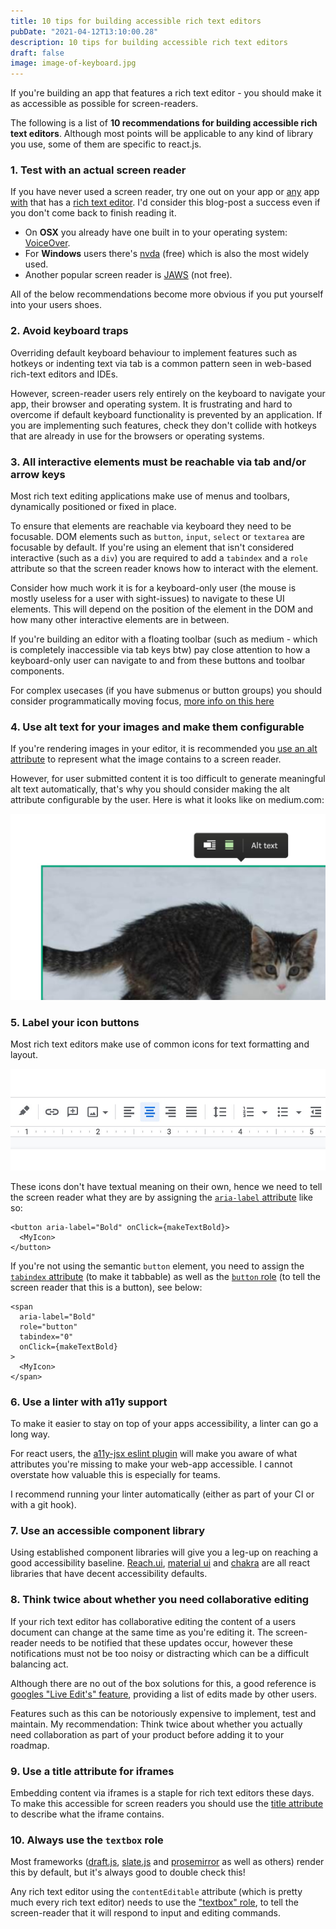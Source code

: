 ```yaml
---
title: 10 tips for building accessible rich text editors
pubDate: "2021-04-12T13:10:00.28"
description: 10 tips for building accessible rich text editors
draft: false
image: image-of-keyboard.jpg
---
```


If you're building an app that features a rich text editor - you should make it as accessible as possible for screen-readers.

The following is a list of __10 recommendations for building accessible rich text editors__. Although most points will be applicable to any kind of library you use, some of them are specific to react.js.

### 1. Test with an actual screen reader

If you have never used a screen reader, try one out on your app or [any](https://docs.google.com/) app [with](https://medium.com/) that has a [rich text editor](https://www.notion.so/). I'd consider this blog-post a success even if you don't come back to finish reading it.

- On __OSX__ you already have one built in to your operating system: [VoiceOver](https://support.apple.com/en-gb/guide/voiceover/welcome/mac).
- For __Windows__ users there's [nvda](https://github.com/nvaccess/nvda) (free) which is also the most widely used.
- Another popular screen reader is [JAWS](https://www.freedomscientific.com/products/software/jaws/) (not free).

All of the below recommendations become more obvious if you put yourself into your users shoes.

### 2. Avoid keyboard traps

Overriding default keyboard behaviour to implement features such as hotkeys or indenting text via tab is a common pattern seen in web-based rich-text editors and IDEs.

However, screen-reader users rely entirely on the keyboard to navigate your app, their browser and operating system. It is frustrating and hard to overcome if default keyboard functionality is prevented by an application. If you are implementing such features, check they don't collide with hotkeys that are already in use for the browsers or operating systems.

### 3. All interactive elements must be reachable via tab and/or arrow keys

Most rich text editing applications make use of menus and toolbars, dynamically positioned or fixed in place.

To ensure that elements are reachable via keyboard they need to be focusable. DOM elements such as `button`, `input`, `select` or `textarea` are focusable by default. If you're using an element that isn't considered interactive (such as a `div`) you are required to add a `tabindex` and a `role` attribute so that the screen reader knows how to interact with the element.

Consider how much work it is for a keyboard-only user (the mouse is mostly useless for a user with sight-issues) to navigate to these UI elements. This will depend on the position of the element in the DOM and how many other interactive elements are in between.

If you're building an editor with a floating toolbar (such as medium - which is completely inaccessible via tab keys btw) pay close attention to how a keyboard-only user can navigate to and from these buttons and toolbar components.

For complex usecases (if you have submenus or button groups) you should consider programmatically moving focus, [more info on this here](https://developer.mozilla.org/en-US/docs/Web/Accessibility/Keyboard-navigable_JavaScript_widgets#managing_focus_inside_groups)

### 4. Use alt text for your images and make them configurable

If you're rendering images in your editor, it is recommended you [use an alt attribute](https://developer.mozilla.org/en-US/docs/Web/HTML/Element/img) to represent what the image contains to a screen reader.

However, for user submitted content it is too difficult to generate meaningful alt text automatically, that's why you should consider making the alt attribute configurable by the user. Here is what it looks like on medium.com:

![Alt text for images on medium.com](alt-text.jpg)

### 5. Label your icon buttons

Most rich text editors make use of common icons for text formatting and layout.

![Google docs toolbar](google-docs-toolbar.jpg)

These icons don't have textual meaning on their own, hence we need to tell the screen reader what they are by assigning the [`aria-label` attribute](https://developer.mozilla.org/en-US/docs/Web/Accessibility/ARIA/ARIA_Techniques/Using_the_aria-label_attribute) like so:

```tsx
<button aria-label="Bold" onClick={makeTextBold}>
  <MyIcon>
</button>
```

If you're not using the semantic `button` element, you need to assign the [`tabindex` attribute](https://developer.mozilla.org/en-US/docs/Web/HTML/Global_attributes/tabindex) (to make it tabbable) as well as the [`button` role](eb/Accessibility/ARIA/Roles/button_role) (to tell the screen reader that this is a button), see below:

```tsx
<span
  aria-label="Bold"
  role="button"
  tabindex="0"
  onClick={makeTextBold}
>
  <MyIcon>
</span>
```

### 6. Use a linter with a11y support

To make it easier to stay on top of your apps accessibility, a linter can go a long way.

For react users, the [a11y-jsx eslint plugin](https://www.npmjs.com/package/eslint-plugin-jsx-a11y) will make you aware of what attributes you're missing to make your web-app accessible. I cannot overstate how valuable this is especially for teams.

I recommend running your linter automatically (either as part of your CI or with a git hook).

### 7. Use an accessible component library

Using established component libraries will give you a leg-up on reaching a good accessibility baseline. [Reach.ui](https://reach.tech/), [material ui](https://material-ui.com/) and [chakra](https://chakra-ui.com/) are all react libraries that have decent accessibility defaults.

### 8. Think twice about whether you need collaborative editing

If your rich text editor has collaborative editing the content of a users document can change at the same time as you're editing it. The screen-reader needs to be notified that these updates occur, however these notifications must not be too noisy or distracting which can be a difficult balancing act.

Although there are no out of the box solutions for this, a good reference is [googles "Live Edit's" feature](https://workspaceupdates.googleblog.com/2019/08/real-time-collab-accessibility.html), providing a list of edits made by other users.

Features such as this can be notoriously expensive to implement, test and maintain. My recommendation: Think twice about whether you actually need collaboration as part of your product before adding it to your roadmap.

### 9. Use a title attribute for iframes

Embedding content via iframes is a staple for rich text editors these days. To make this accessible for screen readers you should use the [title attribute](https://www.w3.org/TR/WCAG20-TECHS/H64.html) to describe what the iframe contains.

### 10. Always use the `textbox` role

Most frameworks ([draft.js](https://draftjs.org/), [slate.js](https://www.slatejs.org/) and [prosemirror](https://prosemirror.net/) as well as others) render this by default, but it's always good to double check this!

Any rich text editor using the `contentEditable` attribute (which is pretty much every rich text editor) needs to use the ["textbox" role](https://developer.mozilla.org/en-US/docs/Web/Accessibility/ARIA/Roles/textbox_role), to tell the screen-reader that it will respond to input and editing commands.
